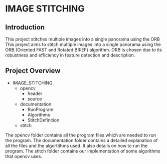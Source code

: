 # IMAGE STITCHING

## Introduction

This project stitches multiple images into a single panorama using the ORB This project aims to stitch multiple images into a single panorama using the ORB (Oriented FAST and Rotated BRIEF) algorithm. ORB is chosen due to its robustness and efficiency in feature detection and description.

## Project Overview

- IMAGE_STITCHING
  - opencv
    - header
    - source
  - documentation
    - RunProgram
    - Algorithms
    - StitchDefinition
  - stitch

The opencv folder contains all the program files which are needed to run the program. The documentation folder contains a detailed explanation of all the files and the algortithms used. It also details on how to run the program. The stitch folder contains our implementation of some algorithms that opencv uses. 